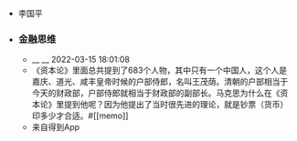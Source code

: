 - 李国平
- ### 金融思维
    - __ __ 2022-03-15 18:01:08
    - 《资本论》里面总共提到了683个人物，其中只有一个中国人，这个人是嘉庆、道光、咸丰皇帝时候的户部侍郎，名叫王茂荫。清朝的户部相当于今天的财政部，户部侍郎就相当于财政部的副部长。马克思为什么在《资本论》里提到他呢？因为他提出了当时很先进的理论，就是钞票（货币）印多少才合适。#[[memo]]
    - 来自得到App
